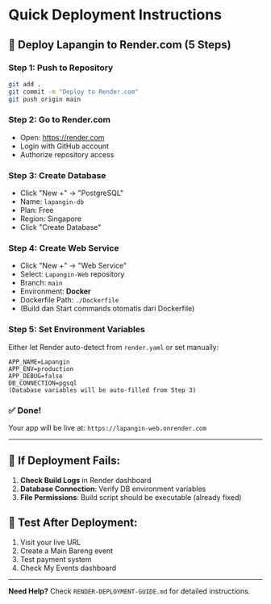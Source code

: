 # Quick Deployment Instructions

## 🚀 Deploy Lapangin to Render.com (5 Steps)

### Step 1: Push to Repository
```bash
git add .
git commit -m "Deploy to Render.com"
git push origin main
```

### Step 2: Go to Render.com
- Open: https://render.com
- Login with GitHub account
- Authorize repository access

### Step 3: Create Database
- Click "New +" → "PostgreSQL"
- Name: `lapangin-db`
- Plan: Free
- Region: Singapore
- Click "Create Database"

### Step 4: Create Web Service  
- Click "New +" → "Web Service"
- Select: `Lapangin-Web` repository
- Branch: `main`
- Environment: **Docker**
- Dockerfile Path: `./Dockerfile`
- (Build dan Start commands otomatis dari Dockerfile)

### Step 5: Set Environment Variables
Either let Render auto-detect from `render.yaml` or set manually:
```
APP_NAME=Lapangin
APP_ENV=production
APP_DEBUG=false
DB_CONNECTION=pgsql
(Database variables will be auto-filled from Step 3)
```

### ✅ Done!
Your app will be live at: `https://lapangin-web.onrender.com`

---

## 🔧 If Deployment Fails:

1. **Check Build Logs** in Render dashboard
2. **Database Connection**: Verify DB environment variables
3. **File Permissions**: Build script should be executable (already fixed)

## 🧪 Test After Deployment:

1. Visit your live URL
2. Create a Main Bareng event
3. Test payment system
4. Check My Events dashboard

---

**Need Help?** Check `RENDER-DEPLOYMENT-GUIDE.md` for detailed instructions.